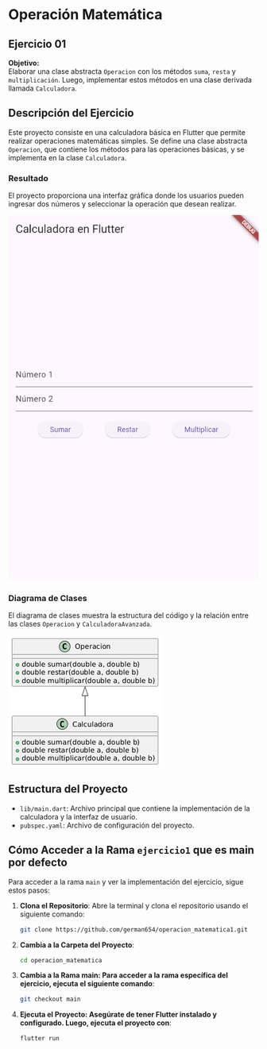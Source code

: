 # Operación Matemática

## Ejercicio 01

**Objetivo:**  
Elaborar una clase abstracta `Operacion` con los métodos `suma`, `resta` y `multiplicación`. Luego, implementar estos métodos en una clase derivada llamada `Calculadora`.

## Descripción del Ejercicio

Este proyecto consiste en una calculadora básica en Flutter que permite realizar operaciones matemáticas simples. Se define una clase abstracta `Operacion`, que contiene los métodos para las operaciones básicas, y se implementa en la clase `Calculadora`.

### Resultado

El proyecto proporciona una interfaz gráfica donde los usuarios pueden ingresar dos números y seleccionar la operación que desean realizar. 

![alt text](image.png)

### Diagrama de Clases

El diagrama de clases muestra la estructura del código y la relación entre las clases `Operacion` y `CalculadoraAvanzada`.

![alt text](image-1.png)

## Estructura del Proyecto

- `lib/main.dart`: Archivo principal que contiene la implementación de la calculadora y la interfaz de usuario.
- `pubspec.yaml`: Archivo de configuración del proyecto.

## Cómo Acceder a la Rama `ejercicio1` que es main por defecto

Para acceder a la rama `main` y ver la implementación del ejercicio, sigue estos pasos:

1. **Clona el Repositorio**:
   Abre la terminal y clona el repositorio usando el siguiente comando:
   ```bash
   git clone https://github.com/german654/operacion_matematica1.git
2. **Cambia a la Carpeta del Proyecto**:

    ```bash
    cd operacion_matematica
    ```

3. **Cambia a la Rama main: Para acceder a la rama específica del ejercicio, ejecuta el siguiente comando**:

    ```bash
    git checkout main
    ```

4. **Ejecuta el Proyecto: Asegúrate de tener Flutter instalado y configurado. Luego, ejecuta el proyecto con**:

    ```bash
    flutter run
    ```